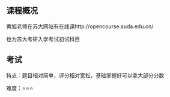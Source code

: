 ## 课程概况



黄旭老师在苏大网站有在线课http://opencourse.suda.edu.cn/



也为苏大考研入学考试初试科目



## 考试

特点：题目相对简单，评分相对宽松，基础掌握好可以拿大部分分数

难度：⭐⭐⭐